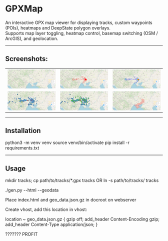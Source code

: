 # GPXMap

An interactive GPX map viewer for displaying tracks, custom waypoints (POIs), heatmaps and DeepState polygon overlays.  
Supports map layer toggling, heatmap control, basemap switching (OSM / ArcGIS), and geolocation.

---

## Screenshots:

<table>
  <tr>
    <td><img src="docs/img/1.png" alt="screenshot 1" width="300"/></td>
    <td><img src="docs/img/2.png" alt="screenshot 2" width="300"/></td>
    <td><img src="docs/img/3.png" alt="screenshot 3" width="300"/></td>
  </tr>
  <tr>
    <td><img src="docs/img/4.png" alt="screenshot 4" width="300"/></td>
    <td><img src="docs/img/5.png" alt="screenshot 5" width="300"/></td>
    <td><img src="docs/img/6.png" alt="screenshot 6" width="300"/></td>
  </tr>
</table>

---

## Installation

python3 -m venv venv
source venv/bin/activate
pip install -r requirements.txt

---

## Usage

mkdir tracks; cp path/to/tracks/*.gpx tracks
OR
ln -s path/to/tracks/ tracks

./gen.py --html --geodata

Place index.html and geo_data.json.gz in docroot on webserver

Create vhost, add this location in vhost:

location ~ geo_data.json.gz {
    gzip off;
    add_header Content-Encoding gzip;
    add_header Content-Type application/json;
}


???????
PROFIT

